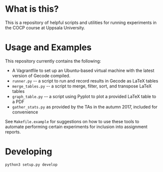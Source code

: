 # What is this?

This is a repository of helpful scripts and utilities for running experiments in the COCP course at Uppsala University.

# Usage and Examples
This repository currently contains the following:

- A Vagrantfile to set up an Ubuntu-based virtual machine with the
  latest version of Gecode compiled.
- `runner.py` -- a script to run and record results in Gecode as LaTeX
  tables
- `merge_tables.py` -- a script to merge, filter, sort, and transpose
  LaTeX tables
- `graph_table.py` -- a script using Pyplot to plot a provided LaTeX
  table to a PDF
- `gather_stats.py` as provided by the TAs in the autumn 2017, included
  for convenience

See `Makefile.example` for suggestions on how to use these tools to
automate performing certain experiments for inclusion into assignment
reports.

# Developing

`python3 setup.py develop`


